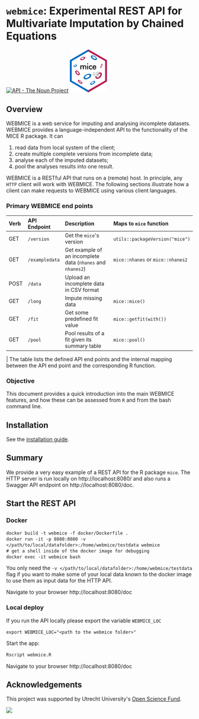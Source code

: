 # `webmice`: Experimental REST API for Multivariate Imputation by Chained Equations

<a title="Five by Five, CC0, via Wikimedia Commons" href="https://commons.wikimedia.org/wiki/File:API_-_The_Noun_Project.svg"><img width="110" alt="API - The Noun Project" src="https://upload.wikimedia.org/wikipedia/commons/thumb/f/f6/API_-_The_Noun_Project.svg/512px-API_-_The_Noun_Project.svg.png"></a> 
<a href="https://amices.org/mice/"><img src="https://github.com/amices/mice/blob/master/man/figures/logo.png?raw=true" width="100" /></a> 

## Overview

WEBMICE is a web service for imputing and analysing incomplete datasets. WEBMICE provides a language-independent API to the functionality of the MICE R package. 
It can 

1. read data from local system of the client;
2. create multiple complete versions from incomplete data;
3. analyse each of the imputed datasets;
4. pool the analyses results into one result.

WEBMICE is a RESTful API that runs on a (remote) host. In principle, any `HTTP` client will work with WEBMICE. The following sections illustrate how a client can make requests to WEBMICE using various client languages. 

### Primary WEBMICE end points

  | Verb  | API Endpoint          | Description                                | Maps to `mice` function |
  |:------|:-------------------------- |:------------------------------------------ |:-------------------------|
  | GET  | `/version`       | Get the `mice`'s version                          | `utils::packageVersion("mice")`          |
  | GET  | `/exampledata`       | Get example of an incomplete data (`nhanes` and `nhanes2`)            | `mice::nhanes`  or `mice::nhanes2`   |
  | POST  | `/data`       | Upload an incomplete data in CSV format                          |          |
  | GET  | `/long`       | Impute missing data            | `mice::mice()`    |
  | GET  | `/fit`       | Get some predefined fit value                          | `mice::getfit(with())`        |
  | GET  | `/pool`       | Pool results of a fit given its summary table            | `mice::pool()`    
  |
The table lists the defined API end points and the internal mapping between the API end point and the corresponding R function. 

### Objective

This document provides a quick introduction into the main WEBMICE features, and how these can be assessed from `R` and from the bash command line.

## Installation

See the [installation guide](./vignettes/installation.Rmd).


## Summary

We provide a very easy example of a REST API for the R package `mice`. The HTTP server is run locally on http://localhost:8080/ and also runs a Swagger API endpoint on http://localhost:8080/doc.

## Start the REST API
### Docker
```
docker build -t webmice -f docker/Dockerfile .
docker run -it -p 8080:8080 -v </path/to/local/datafolder>:/home/webmice/testdata webmice
# get a shell inside of the docker image for debugging
docker exec -it webmice bash
```
You only need the `-v </path/to/local/datafolder>:/home/webmice/testdata` flag if you want to make some of your local data known to the docker image to use them as input data for the HTTP API.

Navigate to your browser http://localhost:8080/doc

### Local deploy
If you run the API locally please export the variable `WEBMICE_LOC`

```
export WEBMICE_LOC="<path to the webmice folder>"
```

Start the app:

```sh
Rscript webmice.R
```

Navigate to your browser http://localhost:8080/doc

## Acknowledgements

This project was supported by Utrecht University's [Open Science Fund](https://www.uu.nl/en/research/open-science/about-us/open-science-fund).

<a href="https://www.uu.nl/en"><img src="https://www.uu.nl/themes/custom/corp/src/images/uu-logo-en.svg" width="100" /></a> 
